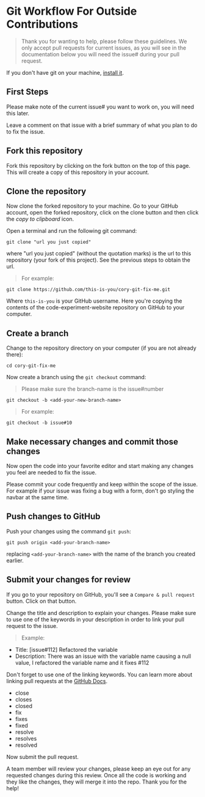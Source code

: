 # Git Workflow For Outside Contributions

> Thank you for wanting to help, please follow these guidelines.  We only accept pull requests for current issues, as you will see in the documentation below you will need the issue# during your pull request.

If you don't have git on your machine, [install it]( https://help.github.com/articles/set-up-git/).

## First Steps

Please make note of the current issue# you want to work on, you will need this later.

Leave a comment on that issue with a brief summary of what you plan to do to fix the issue.


## Fork this repository

Fork this repository by clicking on the fork button on the top of this page.
This will create a copy of this repository in your account.


## Clone the repository

Now clone the forked repository to your machine. Go to your GitHub account, open the forked repository, click on the clone button and then click the *copy to clipboard* icon.

Open a terminal and run the following git command:

```
git clone "url you just copied"
```
where "url you just copied" (without the quotation marks) is the url to this repository (your fork of this project). See the previous steps to obtain the url.

> For example:
```
git clone https://github.com/this-is-you/cory-git-fix-me.git
```
Where `this-is-you` is your GitHub username. Here you're copying the contents of the code-experiment-website repository on GitHub to your computer.


## Create a branch

Change to the repository directory on your computer (if you are not already there):

```
cd cory-git-fix-me
```
Now create a branch using the `git checkout` command:
> Please make sure the branch-name is the issue#number
```
git checkout -b <add-your-new-branch-name>
```

> For example:
```
git checkout -b issue#10
```


## Make necessary changes and commit those changes

Now open the code into your favorite editor and start making any changes you feel are needed to fix the issue.

Please commit your code frequently and keep within the scope of the issue.  For example if your issue was fixing a bug with a form, don't go styling the navbar at the same time.

## Push changes to GitHub

Push your changes using the command `git push`:
```
git push origin <add-your-branch-name>
```
replacing `<add-your-branch-name>` with the name of the branch you created earlier.


## Submit your changes for review

If you go to your repository on GitHub, you'll see a  `Compare & pull request` button. Click on that button.

Change the title and description to explain your changes.  Please make sure to use one of the keywords in your description in order to link your pull request to the issue.

> Example:

- Title:  [issue#112] Refactored the variable
- Description:  There was an issue with the variable name causing a null value, I refactored the variable name and it fixes #112


Don't forget to use one of the linking keywords.  You can learn more about linking pull requests at the [GitHub Docs](https://docs.github.com/en/github/managing-your-work-on-github/linking-a-pull-request-to-an-issue#linking-a-pull-request-to-an-issue-using-a-keyword).

- close
- closes
- closed
- fix
- fixes
- fixed
- resolve
- resolves
- resolved

Now submit the pull request.

A team member will review your changes, please keep an eye out for any requested changes during this review.  Once all the code is working and they like the changes, they will merge it into the repo.  Thank you for the help!
